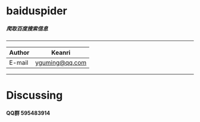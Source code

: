 # baiduspider
##### 爬取百度搜索信息

****
|Author|Keanri|
|---|---
|E-mail|yguming@qq.com

****

# Discussing
#### QQ群 595483914
